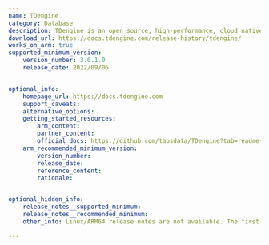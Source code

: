 ```yaml
---
name: TDengine
category: Database
description: TDengine is an open source, high-performance, cloud native time-series database optimized for Internet of Things (IoT), Connected Cars, Industrial IoT and DevOps.
download_url: https://docs.tdengine.com/release-history/tdengine/
works_on_arm: true
supported_minimum_version:
    version_number: 3.0.1.0
    release_date: 2022/09/06


optional_info:
    homepage_url: https://docs.tdengine.com
    support_caveats:
    alternative_options:
    getting_started_resources:
        arm_content:
        partner_content:
        official_docs: https://github.com/taosdata/TDengine?tab=readme-ov-file#build-tdengine
    arm_recommended_minimum_version:
        version_number:
        release_date:
        reference_content:
        rationale:


optional_hidden_info:
    release_notes__supported_minimum:
    release_notes__recommended_minimum:
    other_info: Linux/ARM64 release notes are not available. The first Linux/ARM64 tar is available in version v[3.0.1.0](https://docs.tdengine.com/releases/tdengine/#3010).

---
```

